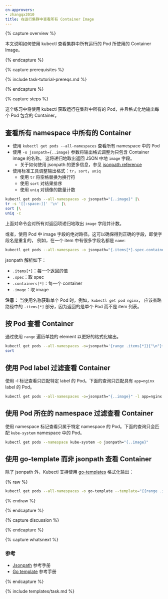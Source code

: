 ```yaml
---
cn-approvers:
- zhangqx2010
title: 在运行集群中查看所有 Container Image
---
```

<!--
---
title: List All Container Images Running in a Cluster
---
-->

{% capture overview %}

<!--
This page shows how to use kubectl to list all of the Container images
for Pods running in a cluster.
-->
本文说明如何使用 kubectl 查看集群中所有运行的 Pod 所使用的 Container Image。

{% endcapture %}

{% capture prerequisites %}

{% include task-tutorial-prereqs.md %}

{% endcapture %}

{% capture steps %}

<!--
In this exercise you will use kubectl to fetch all of the Pods
running in a cluster, and format the output to pull out the list
of Containers for each.
-->
这个练习中将使用 kubectl 获取运行在集群中所有的 Pod，并且格式化地输出每个 Pod 包含的 Container。

<!--
## List all Containers in all namespaces
 -->
## 查看所有 namespace 中所有的 Container

<!--
- Fetch all Pods in all namespaces using `kubectl get pods --all-namespaces`
- Format the output to include only the list of Container image names
  using `-o jsonpath={..image}`.  This will recursively parse out the
  `image` field from the returned json.
  - See the [jsonpath reference](/docs/user-guide/jsonpath/)
    for further information on how to use jsonpath.
- Format the output using standard tools: `tr`, `sort`, `uniq`
  - Use `tr` to replace spaces with newlines
  - Use `sort` to sort the results
  - Use `uniq` to aggregate image counts
 -->
- 使用 `kubectl get pods --all-namespaces` 查看所有 namespace 中的 Pod
- 使用 `-o jsonpath={..image}` 参数将输出格式调整为只包含 Container image 的名称。
  这将递归地取出返回 JSON 中地 `image` 字段。
  - 关于如何使用 jsonpath 的更多信息，参见 [jsonpath reference](/docs/user-guide/jsonpath/)
- 使用标准工具调整输出格式：`tr`，`sort`，`uniq`
  - 使用 `tr` 将空格替换为换行符
  - 使用 `sort` 对结果排序
  - 使用 `uniq` 对镜像的数量计数

```sh
kubectl get pods --all-namespaces -o jsonpath="{..image}" |\
tr -s '[[:space:]]' '\n' |\
sort |\
uniq -c
```

<!--
The above command will recursively return all fields named `image`
for all items returned.
-->
上面对命令会对所有对返回项递归地取出 `image` 字段并计数。

<!--
As an alternative, it is possible to use the absolute path to the image
field within the Pod.  This ensures the correct field is retrieved
in the even the field name is repeated,
e.g. many fields are called `name` within a given item:
 -->
或者，使用 Pod 中 image 字段的绝对路径。这可以确保得到正确的字段，即使字段名是重复的，
例如，在一个 item 中有很多字段名都是 `name`:

```sh
kubectl get pods --all-namespaces -o jsonpath="{.items[*].spec.containers[*].image}"
```

<!--
The jsonpath is interpreted as follows:

- `.items[*]`: for each returned value
- `.spec`: get the spec
- `.containers[*]`: for each container
- `.image`: get the image
-->
jsonpath 解析如下：

- `.items[*]`：每一个返回的值
- `.spec`：取 spec
- `.containers[*]`：每一个 container
- `.image`：取 image

<!--
**Note:** When fetching a single Pod by name, e.g. `kubectl get pod nginx`,
the `.items[*]` portion of the path should be omitted because a single
Pod is returned instead of a list of items.
 -->
**注意：** 当使用名称获取单个 Pod 时，例如，`kubectl get pod nginx`，
应该省略路径中的 `.items[*]` 部分，因为返回的是单个 Pod 而不是 item 列表。

<!--
## List Containers by Pod

The formatting can be controlled further by using the `range` operation to
iterate over elements individually.
-->
## 按 Pod 查看 Container

通过使用 `range` 遍历单独的 element 以更好的格式化输出。

```sh
kubectl get pods --all-namespaces -o=jsonpath='{range .items[*]}{"\n"}{.metadata.name}{":\t"}{range .spec.containers[*]}{.image}{", "}{end}{end}' |\
sort
```

<!--
## List Containers filtering by Pod label

To target only Pods matching a specific label, use the -l flag.  The
following matches only Pods with labels matching `app=nginx`.
-->
## 使用 Pod label 过滤查看 Container

使用 -l 标记查看只匹配特定 label 的 Pod。下面的查询只匹配具有 `app=nginx` label 的 Pod。

```sh
kubectl get pods --all-namespaces -o=jsonpath="{..image}" -l app=nginx
```

<!--
## List Containers filtering by Pod namespace

To target only pods in a specific namespace, use the namespace flag. The
following matches only Pods in the `kube-system` namespace.
-->
## 使用 Pod 所在的 namespace 过滤查看 Container

使用 namespace 标记查看只属于特定 namespace 的 Pod。下面的查询只会匹配 `kube-system` namespace 中的 Pod。

```sh
kubectl get pods --namespace kube-system -o jsonpath="{..image}"
```

<!--
## List Containers using a go-template instead of jsonpath

As an alternative to jsonpath, Kubectl supports using [go-templates](https://golang.org/pkg/text/template/)
for formatting the output:
-->
## 使用 go-template 而非 jsonpath 查看 Container

除了 jsonpath 外，Kubectl 支持使用 [go-templates](https://golang.org/pkg/text/template/) 格式化输出：

{% raw %}
```sh
kubectl get pods --all-namespaces -o go-template --template="{{range .items}}{{range .spec.containers}}{{.image}} {{end}}{{end}}"
```
{% endraw %}


{% endcapture %}

{% capture discussion %}

{% endcapture %}

{% capture whatsnext %}

<!--
### Reference

* [Jsonpath](/docs/user-guide/jsonpath/) reference guide
* [Go template](https://golang.org/pkg/text/template/) reference guide
-->
### 参考

* [Jsonpath](/docs/user-guide/jsonpath/) 参考手册
* [Go template](https://golang.org/pkg/text/template/) 参考手册

{% endcapture %}

{% include templates/task.md %}
